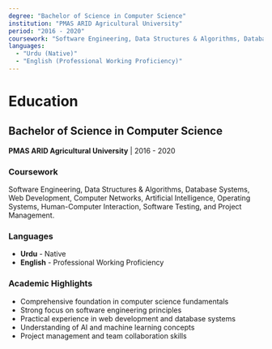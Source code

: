 ```yaml
---
degree: "Bachelor of Science in Computer Science"
institution: "PMAS ARID Agricultural University"
period: "2016 - 2020"
coursework: "Software Engineering, Data Structures & Algorithms, Database Systems, Web Development, Computer Networks, Artificial Intelligence, Operating Systems, Human-Computer Interaction, Software Testing, and Project Management."
languages:
  - "Urdu (Native)"
  - "English (Professional Working Proficiency)"
---
```


# Education

## Bachelor of Science in Computer Science
**PMAS ARID Agricultural University** | 2016 - 2020

### Coursework
Software Engineering, Data Structures & Algorithms, Database Systems, Web Development, Computer Networks, Artificial Intelligence, Operating Systems, Human-Computer Interaction, Software Testing, and Project Management.

### Languages
- **Urdu** - Native
- **English** - Professional Working Proficiency

### Academic Highlights
- Comprehensive foundation in computer science fundamentals
- Strong focus on software engineering principles
- Practical experience in web development and database systems
- Understanding of AI and machine learning concepts
- Project management and team collaboration skills